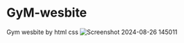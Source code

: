 # GyM-wesbite
Gym wesbite by html css
![Screenshot 2024-08-26 145011](https://github.com/user-attachments/assets/cea673db-0de7-429b-8c11-675d2d10e85c)

